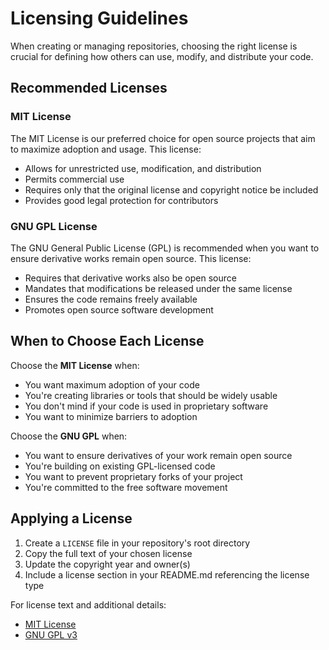 # Licensing Guidelines

When creating or managing repositories, choosing the right license is crucial for defining how others can use, modify, and 
distribute your code.

## Recommended Licenses

### MIT License
The MIT License is our preferred choice for open source projects that aim to maximize adoption and usage. This license:

- Allows for unrestricted use, modification, and distribution
- Permits commercial use
- Requires only that the original license and copyright notice be included
- Provides good legal protection for contributors

### GNU GPL License
The GNU General Public License (GPL) is recommended when you want to ensure derivative works remain open source. This license:

- Requires that derivative works also be open source
- Mandates that modifications be released under the same license
- Ensures the code remains freely available
- Promotes open source software development

## When to Choose Each License

Choose the **MIT License** when:
- You want maximum adoption of your code
- You're creating libraries or tools that should be widely usable
- You don't mind if your code is used in proprietary software
- You want to minimize barriers to adoption

Choose the **GNU GPL** when:
- You want to ensure derivatives of your work remain open source
- You're building on existing GPL-licensed code
- You want to prevent proprietary forks of your project
- You're committed to the free software movement

## Applying a License

1. Create a `LICENSE` file in your repository's root directory
2. Copy the full text of your chosen license
3. Update the copyright year and owner(s)
4. Include a license section in your README.md referencing the license type

For license text and additional details:
- [MIT License](https://opensource.org/licenses/MIT)
- [GNU GPL v3](https://www.gnu.org/licenses/gpl-3.0.en.html)
